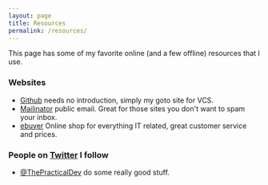 ```yaml
---
layout: page
title: Resources
permalink: /resources/
---
```

This page has some of my favorite online (and a few offline) resources that I
use.

### Websites
* [Github](https://github.com) needs no introduction, simply my goto site for VCS.
* [Mailinator](https://mailinator.com) public email.  Great for those sites you
don't want to spam your inbox.
* [ebuyer](https://ebuyer.com) Online shop for everything IT related, great customer service and prices.

### People on [Twitter](https://twitter.com) I follow
* [@ThePracticalDev](https://twitter.com/ThePracticalDev) do some really good stuff.

